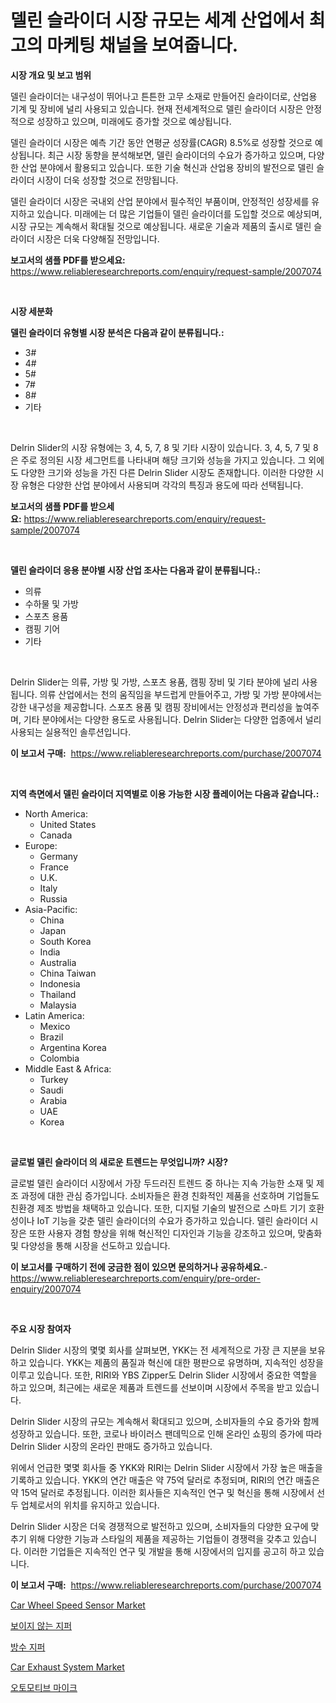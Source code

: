 <p><h1>델린 슬라이더 시장 규모는 세계 산업에서 최고의 마케팅 채널을 보여줍니다.</h1></p><p><strong>시장 개요 및 보고 범위</strong></p>
<p><p>델린 슬라이더는 내구성이 뛰어나고 튼튼한 고무 소재로 만들어진 슬라이더로, 산업용 기계 및 장비에 널리 사용되고 있습니다. 현재 전세계적으로 델린 슬라이더 시장은 안정적으로 성장하고 있으며, 미래에도 증가할 것으로 예상됩니다. </p><p>델린 슬라이더 시장은 예측 기간 동안 연평균 성장률(CAGR) 8.5%로 성장할 것으로 예상됩니다. 최근 시장 동향을 분석해보면, 델린 슬라이더의 수요가 증가하고 있으며, 다양한 산업 분야에서 활용되고 있습니다. 또한 기술 혁신과 산업용 장비의 발전으로 델린 슬라이더 시장이 더욱 성장할 것으로 전망됩니다.</p><p>델린 슬라이더 시장은 국내외 산업 분야에서 필수적인 부품이며, 안정적인 성장세를 유지하고 있습니다. 미래에는 더 많은 기업들이 델린 슬라이더를 도입할 것으로 예상되며, 시장 규모는 계속해서 확대될 것으로 예상됩니다. 새로운 기술과 제품의 출시로 델린 슬라이더 시장은 더욱 다양해질 전망입니다.</p></p>
<p><strong>보고서의 샘플 PDF를 받으세요:</strong> <a href="https://www.reliableresearchreports.com/enquiry/request-sample/2007074">https://www.reliableresearchreports.com/enquiry/request-sample/2007074</a></p>
<p>&nbsp;</p>
<p><strong>시장 세분화</strong></p>
<p><strong>델린 슬라이더 유형별 시장 분석은 다음과 같이 분류됩니다.:</strong></p>
<p><ul><li>3#</li><li>4#</li><li>5#</li><li>7#</li><li>8#</li><li>기타</li></ul></p>
<p>&nbsp;</p>
<p><p>Delrin Slider의 시장 유형에는 3, 4, 5, 7, 8 및 기타 시장이 있습니다. 3, 4, 5, 7 및 8은 주로 정의된 시장 세그먼트를 나타내며 해당 크기와 성능을 가지고 있습니다. 그 외에도 다양한 크기와 성능을 가진 다른 Delrin Slider 시장도 존재합니다. 이러한 다양한 시장 유형은 다양한 산업 분야에서 사용되며 각각의 특징과 용도에 따라 선택됩니다.</p></p>
<p><strong>보고서의 샘플 PDF를 받으세요:</strong>&nbsp;<a href="https://www.reliableresearchreports.com/enquiry/request-sample/2007074">https://www.reliableresearchreports.com/enquiry/request-sample/2007074</a></p>
<p>&nbsp;</p>
<p><strong> 델린 슬라이더 응용 분야별 시장 산업 조사는 다음과 같이 분류됩니다.:</strong></p>
<p><ul><li>의류</li><li>수하물 및 가방</li><li>스포츠 용품</li><li>캠핑 기어</li><li>기타</li></ul></p>
<p>&nbsp;</p>
<p><p>Delrin Slider는 의류, 가방 및 가방, 스포츠 용품, 캠핑 장비 및 기타 분야에 널리 사용됩니다. 의류 산업에서는 천의 움직임을 부드럽게 만들어주고, 가방 및 가방 분야에서는 강한 내구성을 제공합니다. 스포츠 용품 및 캠핑 장비에서는 안정성과 편리성을 높여주며, 기타 분야에서는 다양한 용도로 사용됩니다. Delrin Slider는 다양한 업종에서 널리 사용되는 실용적인 솔루션입니다.</p></p>
<p><strong>이 보고서 구매:</strong>&nbsp; <a href="https://www.reliableresearchreports.com/purchase/2007074">https://www.reliableresearchreports.com/purchase/2007074</a></p>
<p>&nbsp;</p>
<p><strong>지역 측면에서 델린 슬라이더 지역별로 이용 가능한 시장 플레이어는 다음과 같습니다.:</strong></p>
<p><ul>
    <li>
        North America:
        <ul>
            <li>United States</li>
            <li>Canada</li>
        </ul>
    </li>
    <li>
        Europe:
        <ul>
            <li>Germany</li>
            <li>France</li>
            <li>U.K.</li>
            <li>Italy</li>
            <li>Russia</li>
        </ul>
    </li>
    <li>
        Asia-Pacific:
        <ul>
            <li>China</li>
            <li>Japan</li>
            <li>South Korea</li>
            <li>India</li>
            <li>Australia</li>
            <li>China Taiwan</li>
            <li>Indonesia</li>
            <li>Thailand</li>
            <li>Malaysia</li>
        </ul>
    </li>
    <li>
        Latin America:
        <ul>
            <li>Mexico</li>
            <li>Brazil</li>
            <li>Argentina Korea</li>
            <li>Colombia</li>
        </ul>
    </li>
    <li>
        Middle East & Africa:
        <ul>
            <li>Turkey</li>
            <li>Saudi</li>
            <li>Arabia</li>
            <li>UAE</li>
            <li>Korea</li>
        </ul>
    </li>
    </ul></p>
<p>&nbsp;</p>
<p><strong>글로벌 델린 슬라이더 의 새로운 트렌드는 무엇입니까? 시장?</strong></p>
<p><p>글로벌 델린 슬라이더 시장에서 가장 두드러진 트렌드 중 하나는 지속 가능한 소재 및 제조 과정에 대한 관심 증가입니다. 소비자들은 환경 친화적인 제품을 선호하며 기업들도 친환경 제조 방법을 채택하고 있습니다. 또한, 디지털 기술의 발전으로 스마트 기기 호환성이나 IoT 기능을 갖춘 델린 슬라이더의 수요가 증가하고 있습니다. 델린 슬라이더 시장은 또한 사용자 경험 향상을 위해 혁신적인 디자인과 기능을 강조하고 있으며, 맞춤화 및 다양성을 통해 시장을 선도하고 있습니다.</p></p>
<p><strong>이 보고서를 구매하기 전에 궁금한 점이 있으면 문의하거나 공유하세요.</strong>- <a href="https://www.reliableresearchreports.com/enquiry/pre-order-enquiry/2007074">https://www.reliableresearchreports.com/enquiry/pre-order-enquiry/2007074</a></p>
<p>&nbsp;</p>
<p><strong>주요 시장 참여자</strong></p>
<p><p>Delrin Slider 시장의 몇몇 회사를 살펴보면, YKK는 전 세계적으로 가장 큰 지분을 보유하고 있습니다. YKK는 제품의 품질과 혁신에 대한 평판으로 유명하며, 지속적인 성장을 이루고 있습니다. 또한, RIRI와 YBS Zipper도 Delrin Slider 시장에서 중요한 역할을 하고 있으며, 최근에는 새로운 제품과 트렌드를 선보이며 시장에서 주목을 받고 있습니다.</p><p>Delrin Slider 시장의 규모는 계속해서 확대되고 있으며, 소비자들의 수요 증가와 함께 성장하고 있습니다. 또한, 코로나 바이러스 팬데믹으로 인해 온라인 쇼핑의 증가에 따라 Delrin Slider 시장의 온라인 판매도 증가하고 있습니다.</p><p>위에서 언급한 몇몇 회사들 중 YKK와 RIRI는 Delrin Slider 시장에서 가장 높은 매출을 기록하고 있습니다. YKK의 연간 매출은 약 75억 달러로 추정되며, RIRI의 연간 매출은 약 15억 달러로 추정됩니다. 이러한 회사들은 지속적인 연구 및 혁신을 통해 시장에서 선두 업체로서의 위치를 유지하고 있습니다.</p><p>Delrin Slider 시장은 더욱 경쟁적으로 발전하고 있으며, 소비자들의 다양한 요구에 맞추기 위해 다양한 기능과 스타일의 제품을 제공하는 기업들이 경쟁력을 갖추고 있습니다. 이러한 기업들은 지속적인 연구 및 개발을 통해 시장에서의 입지를 공고히 하고 있습니다.</p></p>
<p><strong>이 보고서 구매:</strong>&nbsp;&nbsp;<a href="https://www.reliableresearchreports.com/purchase/2007074">https://www.reliableresearchreports.com/purchase/2007074</a></p>
<p><p><a href="https://issuu.com/reportprime-2/docs/car-wheel-speed-sensor-market-size-2030.pptx">Car Wheel Speed Sensor Market</a></p><p><a href="https://github.com/vseigx30c9a1j/Market-Research-Report-List-1/blob/main/44204969000.md">보이지 않는 지퍼</a></p><p><a href="https://github.com/WilburKihn5676/Market-Research-Report-List-1/blob/main/84197899001.md">방수 지퍼</a></p><p><a href="https://issuu.com/reportprime-2/docs/car-exhaust-system-market-size-2030.pptx">Car Exhaust System Market</a></p><p><a href="https://medium.com/@darianswift1922_33282/%EC%9E%90%EB%8F%99%EC%B0%A8-%EB%A7%88%EC%9D%B4%ED%81%AC-%EC%8B%9C%EC%9E%A5-%EC%84%B1%EA%B3%B5%EC%A0%81%EC%9D%B8-%EB%B9%84%EC%A6%88%EB%8B%88%EC%8A%A4-%EC%A0%84%EB%9E%B5%EC%9D%98-%EC%97%B4%EC%87%A0-2031%EB%85%84%EA%B9%8C%EC%A7%80-%EC%98%88%EC%B8%A1-a8abc69f7308">오토모티브 마이크</a></p></p>
